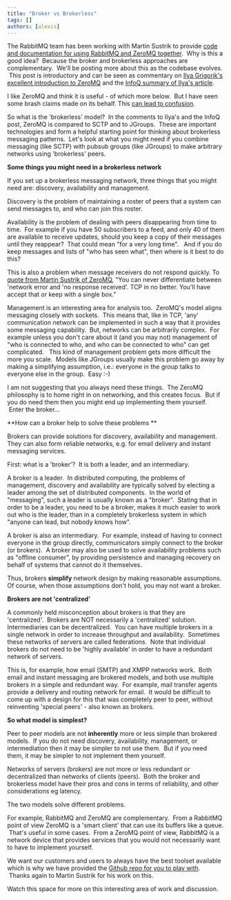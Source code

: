 ```yaml
---
title: "Broker vs Brokerless"
tags: []
authors: [alexis]
---
```


The RabbitMQ team has been working with Martin Sustrik to provide [code and documentation for using RabbitMQ and ZeroMQ together](http://github.com/rabbitmq/rmq-0mq/wiki).  Why is this a good idea?  Because the broker and brokerless approaches are complementary.  We'll be posting more about this as the codebase evolves.  This post is introductory and can be seen as commentary on [Ilya Grigorik's excellent introduction to ZeroMQ](http://www.igvita.com/2010/09/03/zeromq-modern-fast-networking-stack/) and the [InfoQ summary of Ilya's article](http://www.infoq.com/news/2010/09/introduction-zero-mq).

<!-- truncate -->

I like ZeroMQ and think it is useful - of which more below.  But I have seen some brash claims made on its behalf. This [can lead to confusion](http://www.reddit.com/r/programming/comments/d9jrm/zeromq_networking_stack_sending_millions_of_small/).

So what is the 'brokerless' model?  In the comments to Ilya's and the InfoQ post, ZeroMQ is compared to SCTP and to JGroups.  These are important technologies and form a helpful starting point for thinking about brokerless messaging patterns.  Let's look at what you might need if you combine messaging (like SCTP) with pubsub groups (like JGroups) to make arbitrary networks using 'brokerless' peers.

**Some things you might need in a brokerless network**

If you set up a brokerless messaging network, three things that you might need are: discovery, availability and management.

Discovery is the problem of maintaining a roster of peers that a system can send messages to, and who can join this roster.

Availability is the problem of dealing with peers disappearing from time to time.  For example if you have 50 subscribers to a feed, and only 40 of them are available to receive updates, should you keep a copy of their messages until they reappear?  That could mean "for a very long time".   And if you do keep messages and lists of "who has seen what", then where is it best to do this?

This is also a problem when message receivers do not respond quickly. To [quote from Martin Sustrik of ZeroMQ](http://news.ycombinator.com/item?id=1662868), "You can never differentiate between 'network error and 'no response received'. TCP in no better. You'll have accept that or keep with a single box."

Management is an interesting area for analysis too.  ZeroMQ's model aligns messaging closely with sockets.  This means that, like in TCP, 'any' communication network can be implemented in such a way that it provides some messaging capability.  But, networks can be arbitrarily complex.  For example unless you don't care about it (and you may not) management of "who is connected to who, and who can be connected to who" can get complicated.   This kind of management problem gets more difficult the more you scale.  Models like JGroups usually make this problem go away by making a simplifying assumption, i.e.: everyone in the group talks to everyone else in the group.  Easy :-)

I am not suggesting that you always need these things.  The ZeroMQ philosophy is to home right in on networking, and this creates focus.  But if you do need them then you might end up implementing them yourself.  Enter the broker...

**How can a broker help to solve these problems **

Brokers can provide solutions for discovery, availability and management.  They can also form reliable networks, e.g. for email delivery and instant messaging services.

First: what is a 'broker'?  It is both a leader, and an intermediary.

A broker is a leader.  In distributed computing, the problems of management, discovery and availability are typically solved by electing a leader among the set of distributed components.  In the world of "messaging", such a leader is usually known as a "broker".  Stating that in order to be a leader, you need to be a broker, makes it much easier to work out who is the leader, than in a completely brokerless system in which "anyone can lead, but nobody knows how".

A broker is also an intermediary.  For example, instead of having to connect everyone in the group directly, communicators simply connect to the broker (or brokers).  A broker may also be used to solve availability problems such as "offline consumer", by providing persistence and managing recovery on behalf of systems that cannot do it themselves.

Thus, brokers **simplify** network design by making reasonable assumptions.  Of course, when those assumptions don't hold, you may not want a broker.

**Brokers are not 'centralized'**

A commonly held misconception about brokers is that they are 'centralized'.  Brokers are NOT necessarily a 'centralized' solution.  Intermediaries can be decentralized.  You can have multiple brokers in a single network in order to increase throughput and availability.  Sometimes these networks of servers are called federations.  Note that individual brokers do not need to be 'highly available' in order to have a redundant network of servers.

This is, for example, how email (SMTP) and XMPP networks work.  Both email and instant messaging are brokered models, and both use multiple brokers in a simple and redundant way.  For example, mail transfer agents provide a delivery and routing network for email.  It would be difficult to come up with a design for this that was completely peer to peer, without reinventing 'special peers' - also known as brokers.

**So what model is simplest?**

Peer to peer models are not **inherently** more or less simple than brokered models.  If you do not need discovery, availability, management, or intermediation then it may be simpler to not use them.  But if you need them, it may be simpler to not implement them yourself.

Networks of servers (brokers) are not more or less redundant or decentralized than networks of clients (peers).  Both the broker and brokerless model have their pros and cons in terms of reliability, and other considerations eg latency.

The two models solve different problems.

For example, RabbitMQ and ZeroMQ are complementary.  From a RabbitMQ point of view ZeroMQ is a 'smart client' that can use its buffers like a queue.  That's useful in some cases.  From a ZeroMQ point of view, RabbitMQ is a network device that provides services that you would not necessarily want to have to implement yourself.

We want our customers and users to always have the best toolset available which is why we have provided the [Github repo for you to play with](http://github.com/rabbitmq/rmq-0mq/wiki).  Thanks again to Martin Sustrik for his work on this.

Watch this space for more on this interesting area of work and discussion.
